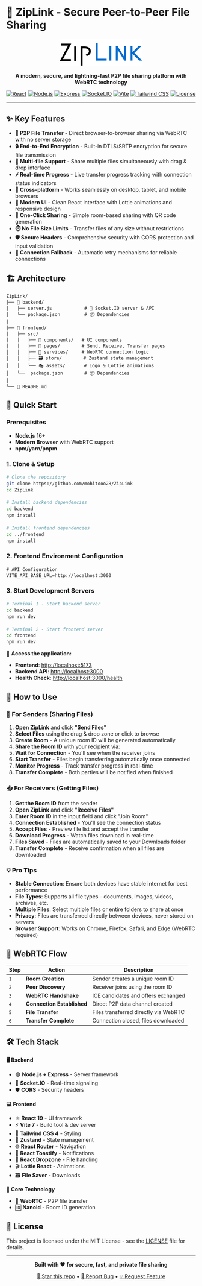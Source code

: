 # 🚀 ZipLink - Secure Peer-to-Peer File Sharing

<div align="center">
  <img src="frontend/src/assets/logo.svg" alt="ZipLink Logo" width="220">
  
  <br/>  
  
  **A modern, secure, and lightning-fast P2P file sharing platform with WebRTC technology**
  
  [![React](https://img.shields.io/badge/React-19.1.0-blue.svg)](https://reactjs.org/)
  [![Node.js](https://img.shields.io/badge/Node.js-16+-green.svg)](https://nodejs.org/)
  [![Express](https://img.shields.io/badge/Express-5.1.0-black.svg)](https://expressjs.com/)
  [![Socket.IO](https://img.shields.io/badge/Socket.IO-4.8.1-010101.svg)](https://socket.io/)
  [![Vite](https://img.shields.io/badge/Vite-7.0.4-646CFF.svg)](https://vitejs.dev/)
  [![Tailwind CSS](https://img.shields.io/badge/Tailwind-4.1.11-06B6D4.svg)](https://tailwindcss.com/)
  [![License](https://img.shields.io/badge/License-MIT-green.svg)](LICENSE)
</div>

---

## ✨ Key Features

-   **🚀 P2P File Transfer** - Direct browser-to-browser sharing via WebRTC with no server storage
-   **🔒 End-to-End Encryption** - Built-in DTLS/SRTP encryption for secure file transmission
-   **📁 Multi-file Support** - Share multiple files simultaneously with drag & drop interface
-   **⚡ Real-time Progress** - Live transfer progress tracking with connection status indicators
-   **📱 Cross-platform** - Works seamlessly on desktop, tablet, and mobile browsers
-   **🎨 Modern UI** - Clean React interface with Lottie animations and responsive design
-   **🔗 One-Click Sharing** - Simple room-based sharing with QR code generation
-   **⏱️ No File Size Limits** - Transfer files of any size without restrictions
-   **🛡️ Secure Headers** - Comprehensive security with CORS protection and input validation
-   **🔄 Connection Fallback** - Automatic retry mechanisms for reliable connections

## 🏗️ Architecture

```
ZipLink/
├── 📁 backend/
│   ├── server.js            # 🔧 Socket.IO server & API
│   └── package.json         # 📦 Dependencies
│
├── 📁 frontend/
│   ├── src/
│   │   ├── 🎨 components/   # UI components
│   │   ├── 📄 pages/        # Send, Receive, Transfer pages
│   │   ├── 🔗 services/     # WebRTC connection logic
│   │   ├── 🗃️ store/        # Zustand state management
│   │   └── 🎭 assets/       # Logo & Lottie animations
│   └──  package.json        # 📦 Dependencies
│
└── 📝 README.md
```

## 🚀 Quick Start

### Prerequisites

-   **Node.js** 16+
-   **Modern Browser** with WebRTC support
-   **npm/yarn/pnpm**

### 1. Clone & Setup

```bash
# Clone the repository
git clone https://github.com/mohitooo28/ZipLink
cd ZipLink

# Install backend dependencies
cd backend
npm install

# Install frontend dependencies
cd ../frontend
npm install
```

### 2. Frontend Environment Configuration

```env
# API Configuration
VITE_API_BASE_URL=http://localhost:3000
```

### 3. Start Development Servers

```bash
# Terminal 1 - Start backend server
cd backend
npm run dev

# Terminal 2 - Start frontend server
cd frontend
npm run dev
```

🎉 **Access the application:**

-   **Frontend**: [http://localhost:5173](http://localhost:5173)
-   **Backend API**: [http://localhost:3000](http://localhost:3000)
-   **Health Check**: [http://localhost:3000/health](http://localhost:3000/health)

## 📖 How to Use

### 🚀 For Senders (Sharing Files)

1. **Open ZipLink** and click **"Send Files"**
2. **Select Files** using the drag & drop zone or click to browse
3. **Create Room** - A unique room ID will be generated automatically
4. **Share the Room ID** with your recipient via:
5. **Wait for Connection** - You'll see when the receiver joins
6. **Start Transfer** - Files begin transferring automatically once connected
7. **Monitor Progress** - Track transfer progress in real-time
8. **Transfer Complete** - Both parties will be notified when finished

### 📥 For Receivers (Getting Files)

1. **Get the Room ID** from the sender
2. **Open ZipLink** and click **"Receive Files"**
3. **Enter Room ID** in the input field and click "Join Room"
4. **Connection Established** - You'll see the connection status
5. **Accept Files** - Preview file list and accept the transfer
6. **Download Progress** - Watch files download in real-time
7. **Files Saved** - Files are automatically saved to your Downloads folder
8. **Transfer Complete** - Receive confirmation when all files are downloaded

### 💡 Pro Tips

-   **Stable Connection**: Ensure both devices have stable internet for best performance
-   **File Types**: Supports all file types - documents, images, videos, archives, etc.
-   **Multiple Files**: Select multiple files or entire folders to share at once
-   **Privacy**: Files are transferred directly between devices, never stored on servers
-   **Browser Support**: Works on Chrome, Firefox, Safari, and Edge (WebRTC required)

## 🔌 WebRTC Flow

| Step | Action                     | Description                           |
| ---- | -------------------------- | ------------------------------------- |
| `1`  | **Room Creation**          | Sender creates a unique room ID       |
| `2`  | **Peer Discovery**         | Receiver joins using the room ID      |
| `3`  | **WebRTC Handshake**       | ICE candidates and offers exchanged   |
| `4`  | **Connection Established** | Direct P2P data channel created       |
| `5`  | **File Transfer**          | Files transferred directly via WebRTC |
| `6`  | **Transfer Complete**      | Connection closed, files downloaded   |

## 🛠️ Tech Stack

**🖥️ Backend**

-   🟢 **Node.js + Express** - Server framework
-   🔌 **Socket.IO** - Real-time signaling
-   🛡️ **CORS** - Security headers

**💻 Frontend**

-   ⚛️ **React 19** - UI framework
-   ⚡ **Vite 7** - Build tool & dev server
-   🎨 **Tailwind CSS 4** - Styling
-   🔄 **Zustand** - State management
-   🌐 **React Router** - Navigation
-   🔔 **React Toastify** - Notifications
-   📂 **React Dropzone** - File handling
-   🎬 **Lottie React** - Animations
-   🗃️ **File Saver** - Downloads

**🔗 Core Technology**

-   📡 **WebRTC** - P2P file transfer
-   🆔 **Nanoid** - Room ID generation

## 📄 License

This project is licensed under the MIT License - see the [LICENSE](LICENSE) file for details.

---

<div align="center">

**Built with ❤️ for secure, fast, and private file sharing**

[🌟 Star this repo](../../stargazers) • [🐛 Report Bug](../../issues) • [💡 Request Feature](../../issues)

</div>
